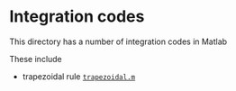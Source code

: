 # Integration codes
This directory has a number of integration codes in Matlab

These include
* trapezoidal rule [`trapezoidal.m`](trapezoidal.m)
